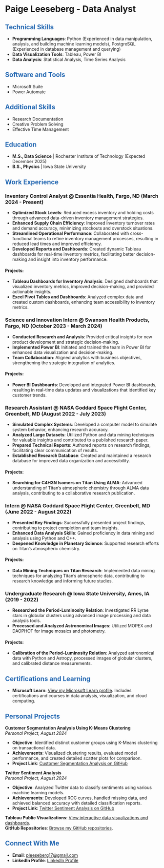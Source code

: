 # Paige Leeseberg - Data Analyst

<style>
h2 {
  color: #276AB3;
}
</style>

## Technical Skills
- **Programming Languages**: Python (Experienced in data manipulation, analysis, and building machine learning models), PostgreSQL (Experienced in database management and querying)
- **Data Visualization Tools**: Tableau, Power BI
- **Data Analysis**: Statistical Analysis, Time Series Analysis

## Software and Tools
- Microsoft Suite
- Power Automate

## Additional Skills
- Research Documentation
- Creative Problem Solving
- Effective Time Management

## Education
- **M.S., Data Science** | Rochester Institute of Technology (Expected December 2025)
- **B.S., Physics** | Iowa State University

## Work Experience

### Inventory Control Analyst @ Essentia Health, Fargo, ND (March 2024 - Present)
- **Optimized Stock Levels**: Reduced excess inventory and holding costs through advanced data-driven inventory management strategies.
- **Enhanced Supply Chain Efficiency**: Improved inventory turnover rates and demand accuracy, minimizing stockouts and overstock situations.
- **Streamlined Operational Performance**: Collaborated with cross-functional teams to refine inventory management processes, resulting in reduced lead times and improved efficiency.
- **Developed Reports and Dashboards**: Created dynamic Tableau dashboards for real-time inventory metrics, facilitating better decision-making and insight into inventory performance.

#### Projects:
- **Tableau Dashboards for Inventory Analysis**: Designed dashboards that visualized inventory metrics, improved decision-making, and provided actionable insights.
- **Excel Pivot Tables and Dashboards**: Analyzed complex data and created custom dashboards, enhancing team accessibility to inventory metrics.

### Science and Innovation Intern @ Swanson Health Products, Fargo, ND (October 2023 - March 2024)
- **Conducted Research and Analysis**: Provided critical insights for new product development and strategic decision-making.
- **Implemented Power BI**: Initiated and trained the team in Power BI for enhanced data visualization and decision-making.
- **Team Collaboration**: Aligned analytics with business objectives, strengthening the strategic integration of analytics.

#### Projects:
- **Power BI Dashboards**: Developed and integrated Power BI dashboards, resulting in real-time data updates and visualizations that identified key customer trends.

### Research Assistant @ NASA Goddard Space Flight Center, Greenbelt, MD (August 2022 - July 2023)
- **Simulated Complex Systems**: Developed a computer model to simulate system behavior, enhancing research accuracy.
- **Analyzed Large Datasets**: Utilized Python and data mining techniques for valuable insights and contributed to a published research paper.
- **Prepared Technical Reports**: Authored reports on research findings, facilitating clear communication of results.
- **Established Research Database**: Created and maintained a research database for improved data organization and accessibility.

#### Projects:
- **Searching for C4H3N Isomers on Titan Using ALMA**: Advanced understanding of Titan’s atmospheric chemistry through ALMA data analysis, contributing to a collaborative research publication.

### Intern @ NASA Goddard Space Flight Center, Greenbelt, MD (June 2022 - August 2022)
- **Presented Key Findings**: Successfully presented project findings, contributing to project completion and team insights.
- **Enhanced Data Analysis Skills**: Gained proficiency in data mining and analysis using Python and C++.
- **Deepened Knowledge in Planetary Science**: Supported research efforts on Titan’s atmospheric chemistry.

#### Projects:
- **Data Mining Techniques on Titan Research**: Implemented data mining techniques for analyzing Titan’s atmospheric data, contributing to research knowledge and informing future studies.

### Undergraduate Research @ Iowa State University, Ames, IA (2019 - 2022)
- **Researched the Period-Luminosity Relation**: Investigated RR Lyrae stars in globular clusters using advanced image processing and data analysis tools.
- **Processed and Analyzed Astronomical Images**: Utilized MOPEX and DAOPHOT for image mosaics and photometry.

#### Projects:
- **Calibration of the Period-Luminosity Relation**: Analyzed astronomical data with Python and Astropy, processed images of globular clusters, and calibrated distance measurements.

## Certifications and Learning
- **Microsoft Learn**: [View my Microsoft Learn profile](https://learn.microsoft.com/en-us/users/paigeleeseberg-3975/). Includes certifications and courses in data analysis, visualization, and cloud computing.

## Personal Projects

**Customer Segmentation Analysis Using K-Means Clustering**  
*Personal Project, August 2024*  
- **Objective**: Identified distinct customer groups using K-Means clustering on transactional data.
- **Achievements**: Visualized clustering results, evaluated model performance, and created detailed scatter plots for comparison.
- **Project Link**: [Customer Segmentation Analysis on GitHub](https://github.com/pleeseberg/Python-Projects/tree/main/Customer_Segmentation_Using_K-Means_Clustering)

**Twitter Sentiment Analysis**  
*Personal Project, August 2024*  
- **Objective**: Analyzed Twitter data to classify sentiments using various machine learning models.
- **Achievements**: Developed ROC curves, handled missing data, and achieved balanced accuracy with detailed classification reports.
- **Project Link**: [Twitter Sentiment Analysis on GitHub](https://github.com/pleeseberg/Python-Projects/tree/main/Twitter_Sentiment_Analysis)

**Tableau Public Visualizations**: [View interactive data visualizations and dashboards](https://public.tableau.com/app/profile/paige.leeseberg/vizzes).  
**GitHub Repositories**: [Browse my GitHub repositories](https://github.com/pleeseberg).

## Connect With Me
- **Email**: pleeseberg17@gmail.com
- **LinkedIn Profile**: [LinkedIn Profile](https://www.linkedin.com/in/paige-leeseberg-51b926287/)
